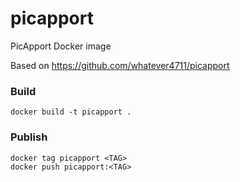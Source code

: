 # picapport
PicApport Docker image

Based on https://github.com/whatever4711/picapport

### Build
```
docker build -t picapport .
```

### Publish
```
docker tag picapport <TAG>
docker push picapport:<TAG>
```